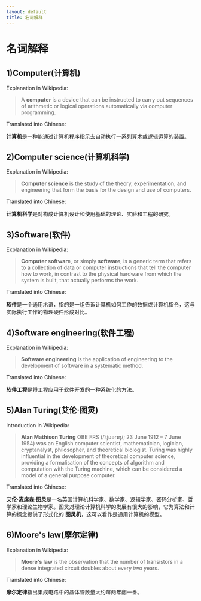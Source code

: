 ```yaml
---
layout: default
title: 名词解释
---
```


# 名词解释

## 1)Computer(计算机)

Explanation in Wikipedia:

>A **computer** is a device that can be instructed to carry out sequences of arithmetic or logical operations automatically via computer programming.

Translated into Chinese:

**计算机**是一种能通过计算机程序指示去自动执行一系列算术或逻辑运算的装置。

## 2)Computer science(计算机科学)

Explanation in Wikipedia:

> **Computer science** is the study of the theory, experimentation, and engineering that form the basis for the design and use of computers.

Translated into Chinese:

**计算机科学**是对构成计算机设计和使用基础的理论、实验和工程的研究。

## 3)Software(软件)

Explanation in Wikipedia:

> **Computer software**, or simply **software**, is a generic term that refers to a collection of data or computer instructions that tell the computer how to work, in contrast to the physical hardware from which the system is built, that actually performs the work.

Translated into Chinese:

**软件**是一个通用术语，指的是一组告诉计算机如何工作的数据或计算机指令，这与实际执行工作的物理硬件形成对比。

## 4)Software engineering(软件工程)

Explanation in Wikipedia:

> **Software engineering** is the application of engineering to the development of software in a systematic method.

Translated into Chinese:

**软件工程**是将工程应用于软件开发的一种系统化的方法。

## 5)Alan Turing(艾伦·图灵)

Introduction in Wikipedia:

> **Alan Mathison Turing** OBE FRS (/ˈtjʊərɪŋ/; 23 June 1912 – 7 June 1954) was an English computer scientist, mathematician, logician, cryptanalyst, philosopher, and theoretical biologist. Turing was highly influential in the development of theoretical computer science, providing a formalisation of the concepts of algorithm and computation with the Turing machine, which can be considered a model of a general purpose computer.

Translated into Chinese:

**艾伦·麦席森·图灵**是一名英国计算机科学家、数学家、逻辑学家、密码分析家、哲学家和理论生物学家。图灵对理论计算机科学的发展有很大的影响，它为算法和计算的概念提供了形式化的 **图灵机**，这可以看作是通用计算机的模型。

## 6)Moore's law(摩尔定律)

Explanation in Wikipedia:

> **Moore's law** is the observation that the number of transistors in a dense integrated circuit doubles about every two years.

Translated into Chinese:

**摩尔定律**指出集成电路中的晶体管数量大约每两年翻一番。